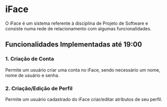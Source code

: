 # iFace

O iFace é um sistema referente à disciplina de Projeto de Software e consiste numa rede de relacionamento com algumas funcionalidades. 

## Funcionalidades Implementadas até 19:00

### 1. Criação de Conta
Permite um usuário criar uma conta no iFace, sendo necessário um nome, nome de usuário e senha.

### 2. Criação/Edição de Perfil
Permite um usuário cadastrado do iFace criar/editar atributos de seu perfil. 
